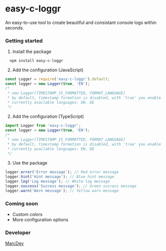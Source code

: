 # easy-c-loggr

An easy-to-use tool to create beautiful and consistant console logs within seconds.

### Getting started

1. Install the package

```
  npm install easy-c-loggr
```

2. Add the configuration (JavaScript)

```js
const Logger = require('easy-c-loggr').default;
const logger = new Logger(true, 'EN');
/*
 * new Logger(TIMESTAMP_IS_FORMATTED, FORMAT_LANGUAGE)
 * by default, timestamp formation is disabled, with 'true' you enable it and can choose the language
 * currently available languages: EN, DE
 */
```

2. Add the configuration (TypeScript)

```ts
import Logger from 'easy-c-loggr';
const logger = new Logger(true, 'EN');
/*
 * new Logger(TIMESTAMP_IS_FORMATTED, FORMAT_LANGUAGE)
 * by default, timestamp formation is disabled, with 'true' you enable it and can choose the language
 * currently available languages: EN, DE
 */
```

3. Use the package

```js
logger.error('Error message'); // Red error message
logger.hint('Hint message'); // Blue hint message
logger.log('Log message'); // White log message
logger.success('Success message'); // Green success message
logger.warn('Warn message'); // Yellow warn message
```

### Coming soon

- Custom colors
- More configuration options

### Developer

[MarcDev](https://github.com/MarcWebDev)
